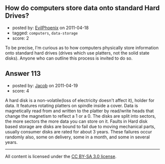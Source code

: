 ## How do computers store data onto standard Hard Drives?

- posted by: [EvilPhoenix](https://stackexchange.com/users/-1/78-evilphoenix) on 2011-04-18
- tagged: `computers`, `data-storage`
- score: 2

To be precise, I'm curious as to how computers physically store information onto standard hard drives (drives which use platters, not the solid state disks).  Anyone who can outline this process is invited to do so.


## Answer 113

- posted by: [Jacob](https://stackexchange.com/users/-1/28-jacob) on 2011-04-19
- score: 4

A hard disk is a non-volatile(loss of electricity doesn't affect it), holder for data. It features rotating platters on spindle inside a cover. Data is magnetically read from and written to the platter by read/write heads that change the magnetism to reflect a 1 or a 0. The disks are split into sectors, the more sectors the more data you can store on it. Faults in Hard disk based storage are disks are bound to fail due to moving mechanical parts, usually consumer disks are rated for about 3 years. These failures occur randomly also, some on delivery, some in a month, and some in several years.    



---

All content is licensed under the [CC BY-SA 3.0 license](https://creativecommons.org/licenses/by-sa/3.0/).
